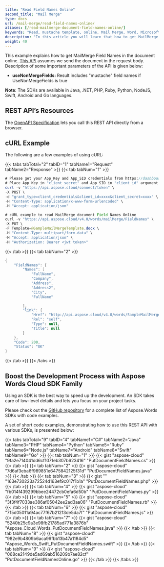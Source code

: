 ```yaml
---
title: "Read Field Names Online"
second_title: "Mail Merge"
type: docs
url: /mail-merge/read-field-names-online/
aliases: [/read-mailmerge-document-field-names-online/]
keywords: "Read, mustache template, online, Mail Merge, Word, Microsoft Word, Java, .NET, PHP, Ruby, Python, NodeJS, Swift, Android ,Go"
description: "In this article you will learn that how to get MailMerge Field Names in the document online in various languages. You can download the SDK of your favorite language and start programming in a smartest way. The SDKs are available in Java, .NET, PHP, Ruby, Python, NodeJS, Swift, Android and Go languages."
weight: 40
---
```


This example explains how to get MailMerge Field Names in the document online. [This API](https://apireference.aspose.cloud/words/#/MailMerge/GetDocumentFieldNamesOnline) assumes we send the document in the request body. Description of some important parameters of the API is given below:

- **useNonMergeFields:** Result includes "mustache" field names if UseNonMergeFields is true

**Note:** The SDKs are available in Java, .NET, PHP, Ruby, Python, NodeJS, Swift, Android and Go languages.

## REST API’s Resources

The [OpenAPI Specification](https://apireference.aspose.cloud/words/#/MailMerge/GetDocumentFieldNamesOnline) lets you call this REST API directly from a browser.

## cURL Example

The following are a few examples of using cURL:

{{< tabs tabTotal="2" tabID="1" tabName1="Request" tabName2="Response" >}}
{{< tab tabNum="1" >}}

```JAVA
# Please get your App_Key and App_SID credentials from https://dashboard.aspose.cloud/#/apps.
# Place App_Key in "client_secret" and App_SID in "client_id" argument.
curl -v "https://api.aspose.cloud/connect/token" \
-X POST \
-d "grant_type=client_credentials&client_id=xxxx&client_secret=xxxx" \
-H "Content-Type: application/x-www-form-urlencoded" \
-H "Accept: application/json"

# cURL example to read MailMerge document Field Names Online
curl -v "https://api.aspose.cloud/v4.0/words/mailMerge/FieldNames" \
-X PUT \
-F Template=@SampleMailMergeTemplate.docx \
-H "Content-Type: multipart/form-data" \
-H "Accept: application/json" \
-H "Authorization: Bearer <jwt token>"
```

{{< /tab >}}
{{< tab tabNum="2" >}}

```JAVA
{
    "FieldNames": {
        "Names": [
            "FullName",
            "Company",
            "Address",
            "Address2",
            "City",
            "FullName"

        ],
        "link": {
            "Href": "http://api.aspose.cloud/v4.0/words/SampleMailMergeTemplate.docx/mailmerge/getFieldNames",
            "Rel": "self",
            "Type": null,
            "Title": null
        }
    },
    "Code": 200,
    "Status": "OK"
}
```

{{< /tab >}}
{{< /tabs >}}

## Boost the Development Process with Aspose Words Cloud SDK Family

Using an SDK is the best way to speed up the development. An SDK takes care of low-level details and lets you focus on your project tasks.

Please check out the [GitHub repository](https://github.com/aspose-words-cloud) for a complete list of Aspose.Words SDKs with code examples.

A set of short code examples, demonstrating how to use this REST API with various SDKs, is presented below:

{{< tabs tabTotal="9" tabID="4" tabName1="C#" tabName2="Java" tabName3="PHP" tabName4="Python" tabName5="Ruby" tabName6="Node.js" tabName7="Android" tabName8="Swift" tabName9="Go" >}}
{{< tab tabNum="1" >}}
{{< gist "aspose-cloud" "9fa2e714041dd6cf1071eb307b623416" "PutDocumentFieldNames.cs" >}}
{{< /tab >}}
{{< tab tabNum="2" >}}
{{< gist "aspose-cloud" "7d6af3eba6f989851e6475842125f31d" "PutDocumentFieldNames.java" >}}
{{< /tab >}}
{{< tab tabNum="3" >}}
{{< gist "" "163e730223a72524d163ef9c017f1b1a" "PutDocumentFieldNames.php" >}}
{{< /tab >}}
{{< tab tabNum="4" >}}
{{< gist "aspose-cloud" "fb014f439299bbee24472cb0efa6d50b" "PutDocumentFieldNames.py" >}}
{{< /tab >}}
{{< tab tabNum="5" >}}
{{< gist "aspose-cloud" "3f3f4f7033ae386af05042ee2ad3aa06" "PutDocumentFieldNames.rb" >}}
{{< /tab >}}
{{< tab tabNum="6" >}}
{{< gist "aspose-cloud" "715d05011a94ac77f67b21213de5da7f" "PutDocumentFieldNames.js" >}}
{{< /tab >}}
{{< tab tabNum="7" >}}
{{< gist "aspose-cloud" "5240b25c9a3e98fb21785ad771a3876b" "Aspose_Cloud_Words_PutDocumentFieldNames.java" >}}
{{< /tab >}}
{{< tab tabNum="8" >}}
{{< gist "aspose-cloud" "982e9b4809b6aca96fbb13b47a1184d5" "Aspose_Words_Swift_PutDocumentFieldNames.swift" >}}
{{< /tab >}}
{{< tab tabNum="9" >}}
{{< gist "aspose-cloud" "068ce2149de5ad69ab516209b7ae82cf" "PutDocumentFieldNamesOnline.go" >}}
{{< /tab >}}
{{< /tabs >}}
